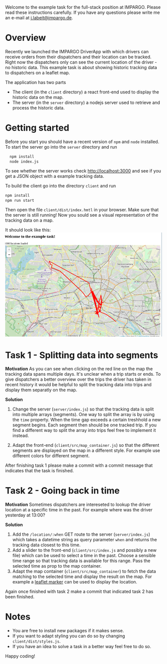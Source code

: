 Welcome to the example task for the full-stack position at IMPARGO. Please read these instructions
carefully. If you have any questions please write me an e-mail at
j.labeit@impargo.de.

# Overview
Recently we launched the IMPARGO DriverApp with which drivers can receive
orders from their dispatchers and their location can be tracked. Right now
the dispatchers only can see the current location of the driver - no historic
data. This example task is about showing historic tracking data to
dispatchers on a leaflet map.

The application has two parts
- The client (in the `client` directory) a react front-end used to display the historic data on the map.
- The server (in the `server` directory) a nodejs server used to retrieve and process the historic data.

# Getting started
Before you start you should have a recent version of `npm` and `node`
installed.
To start the server go into the `server` directory and run
```
  npm install
  node index.js
```
To see whether the server works check <http://localhost:3000> and see if you
get a JSON object with a example tracking data.

To build the client go into the directory `client` and run
```
npm install
npm run start
```
Then open the file `client/dist/index.hmtl` in your browser. Make sure that
the server is still running! Now you sould see a visual representation of the
tracking data on a map.

It should look like this: ![Screenshot](./screenshot.png)

# Task 1 - Splitting data into segments
**Motivation**
As you can see when clicking on the red line on the map the tracking data
spans multiple days. It's unclear when a trip starts or ends. To give dispatchers
a better overview over the trips the driver has taken in recent history it
would be helpful to split the tracking data into trips and display them
separatly on the map.

**Solution**
1. Change the server (`server/index.js`) so that the tracking data is
split into multiple arrays (segments). One way to split the array is by using
the `time` property. When the time gap exceeds a certain treshhold a new
segment begins. Each segment then should be one tracked trip. If you find a different
way to split the array into trips feel free to implement it instead.

2. Adapt the front-end (`client/src/map_container.js`) so that the different
segments are displayed on the map in a different style. For example use
different colors for different segment.

After finishing task 1 please make a commit with a commit message that
indicates that the task is finished.

# Task 2 - Going back in time
**Motivation**
Sometimes dispatchers are intereseted to lookup the driver location at a specific
time in the past. For example where was the driver yesterday at 13:00?

**Solution**
1. Add the `/location/:when` GET route to the server (`server/index.js`)
which takes a datetime string as query parameter `when` and returns the
tracking data closest to this time.
2. Add a slider to the front-end
(`client/src/index.js` and possibly a new file) which can be used to select a
time in the past. Choose a sensible time range so that tracking data is
available for this range. Pass the selected time as prop to the map
container.
3. Adapt the map container (`client/src/map_container`) to fetch the data
matching to the selected time and display the result on the map. For example a [leaflet marker](https://leafletjs.com/reference-1.5.0.html#marker) can be used to display the location.

Again once finished with task 2 make a commit that indicated task 2 has been finished. 

# Notes
- You are free to install new packages if it makes sense.
- If you want to adapt styling you can do so by changing `client/dist/styles.js`.
- If you have an idea to solve a task in a better way feel free to do so. 

Happy coding!